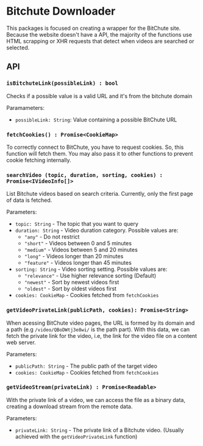 # Bitchute Downloader

This packages is focused on creating a wrapper for the BitChute site. Because the website doesn't have a API, the majority of the functions use HTML scrapping or XHR requests that detect when videos are searched or selected.

## API

### `isBitchuteLink(possibleLink) : bool`
Checks if a possible value is a valid URL and it's from the bitchute domain

Paramameters:

- `possibleLink: String`: Value containing a possible BitChute URL

### `fetchCookies() : Promise<CookieMap>`
To correctly connect to BitChute, you have to request cookies. So, this function will fetch them. You may also pass it to other functions to prevent cookie fetching internally.

### `searchVideo (topic, duration, sorting,	cookies) : Promise<IVideoInfo[]>`
List Bitchute videos based on search criteria. Currently, only the first page of data is fetched.

Parameters:

- `topic: String` - The topic that you want to query
- `duration: String` - Video duration category. Possible values are:
	- `"any"` - Do not restrict
	- `"short"` - Videos between 0 and 5 minutes
	- `"medium"` - Videos between 5 and 20 minutes
	- `"long"` - Videos longer than 20 minutes
	- `"feature"` - Videos longer than 45 minutes
- `sorting: String` - Video sorting setting. Possible values are:
	- `"relevance"` - Use higher relevance sorting (Default)
	- `"newest"` - Sort by newest videos first
	- `"oldest"` - Sort by oldest videos first
- `cookies: CookieMap` - Cookies fetched from `fetchCookies`

### `getVideoPrivateLink(publicPath, cookies): Promise<String>`
When acessing BitChute video pages, the URL is formed by its domain and a path (e.g `/video/QBoDWtj3e8wi/` is the path part). With this data, we can fetch the private link for the video, i.e, the link for the video file on a content web server.

Parameters:

- `publicPath: String` - The public path of the target video
- `cookies: CookieMap` - Cookies fetched from `fetchCookies`

### `getVideoStream(privateLink) : Promise<Readable>`
With the private link of a video, we can access the file as a binary data, creating a download stream from the remote data.

Parameters:

- `privateLink: String` - The private link of a Bitchute video. (Usually achieved with the `getVideoPrivateLink` function)
